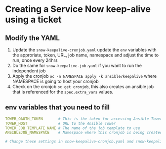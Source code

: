 # Creating a Service Now keep-alive using a ticket
## Modify the YAML
1. Update the `snow-keepalive-cronjob.yaml` update the `env` variables with the approriate, token, URL, job name, namespace and adjust the time to run, once every 24hrs
2. Do the same for `snow-keepalive-job.yaml` if you want to run the independent job
3. Apply the cronjob `oc -n NAMESPACE apply -k ansible/keepalive` where NAMESPACE is going to host your cronjob
4. Check on the cronjob `oc get cronjob`, this also creates an ansible job that is referenced for the `spec.extra_vars` values.


## env variables that you need to fill
```yaml
TOWER_OAUTH_TOKEN       # This is the token for accessing Ansible Tower
TOWER_HOST              # URL to the Ansible Tower
TOWER_JOB_TEMPLATE_NAME # The name of the job template to use
ANSIBLEJOB_NAMESPACE    # Namespace where this cronjob is being created/run

# Change these settings in snow-keepalive-cronjob.yaml and snow-keepalive-job.yaml
```
